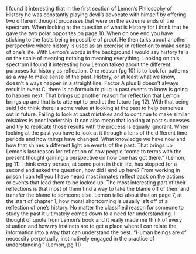 I found it interesting that in the first section of Lemon’s Philosophy of History he was constantly playing devil’s advocate with himself by offering two different thought processes that were on the extreme ends of the spectrum. When looking at the question of what is History for I think that he gave the two polar opposites on page 10. When on one end you have sticking to the facts being impossible of proof. He then talks about another perspective where history is used as an exercise in reflection to make sense of one’s life. With Lemon’s words in the background I would say history falls on the scale of meaning nothing to meaning everything. Looking on this spectrum I found it interesting how Lemon talked about the different purposes for history as reflection. One reason (pg 10) is to look for patterns as a way to make sense of the past. History, or at least what we know, doesn’t always happen in a straight line. Factor A plus B doesn’t always result in event C, there is no formula to plug in past events to know is going to happen next. That brings up another reason for reflection that Lemon brings up and that is to attempt to predict the future (pg 12). With that being said I do think there is some value at looking at the past to help ourselves out in future. Failing to look at past mistakes and to continue to make similar mistakes is poor leadership. It can also mean that looking at past successes and try to replicate those results with the process is equally ignorant. When looking at the past you have to look at it through a lens of the different time periods and how things have changed. What knowledge we have now and how that shines a different light on events of the past. That brings up Lemon’s last reason for reflection of how people “come to terms with the present thought gaining a perspective on how one has got there.” (Lemon, pg 11) I think every person, at some point in their life, has stopped for a second and asked the question, how did I end up here? From working in prison I can tell you I have heard most inmates reflect back on the actions or events that lead them to be locked up. The most interesting part of their reflections is that most of them find a way to take the blame off of them and transfer the blame to someone else. Lemon talks about that on page 7, at the start of chapter 1, how moral shortcoming is usually left off of a reflection of one’s history.  No matter the classified reason for someone to study the past it ultimately comes down to a need for understanding. I thought of quote from Lemon’s book and it really made me think of every situation and how my instincts are to get a place where I can relate the information into a way that can understand the best. “Human beings are of necessity perpetually, instinctively engaged in the practice of understanding.” (Lemon, pg 11)

